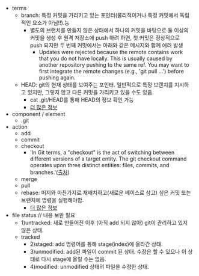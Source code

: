 * terms
  * branch: 특정 커밋을 가리키고 있는 포인터(물리적이거나 특정 커밋에서 독립적인 요소가 아님!!).능
    * 별도의 브랜치를 만들지 않은 상태에서 하나의 커밋을 바탕으로 둘 이상의 커밋을 생성 후 원격 저장소에 push 하려 하면, 첫 커밋은 정상적으로 push 되지만 두 번째 커밋에서는 아래와 같은 메시지와 함께 에러 발생
      * Updates were rejected because the remote contains work that you do not have locally. This is usually caused by another repository pushing to the same ref. You may want to first integrate the remote changes (e.g., 'git pull ...') before pushing again. 
  * HEAD: git의 현재 상태를 보여주는 포인터. 일반적으로 특정 브랜치를 지시하고 있지만, 그렇지 않고 다른 커밋을 가리키고 있을 수도 있음.
    * cat .git/HEAD를 통해 HEAD의 정보 확인 가능
    * [더 많은 정보](https://stackoverflow.com/questions/2304087/what-is-head-in-git)
* component / element
  * .git
* action
  * add
  * commit
  * checkout
    * 'In Git terms, a "checkout" is the act of switching between different versions of a target entity. The git checkout command operates upon three distinct entities: files, commits, and branches.'([출처](https://www.atlassian.com/git/tutorials/using-branches/git-checkout))
  * merge
  * pull
  * rebase: 머지와 마찬가지로 재배치하고(새로운 베이스로 삼고) 싶은 커밋 또는 브랜치에 명령을 실행해야함.
    * [더 많은 정보](https://www.atlassian.com/git/tutorials/merging-vs-rebasing)
* file status // 내용 보완 필요
  * 1)untracked: 새로 만들어진 이후 (아직 add 되지 않아) git이 관리하고 있지 않은 상태.
  * tracked
    * 2)staged: add 명령어를 통해 stage(index)에 올라간 상태.
    * 3)unmodified: add된 파일이 commit 된 상태. 수정은 할 수 있으나 이 상태로 다시 stage에 올릴 수는 없음.
    * 4)modified: unmodified 상태의 파일을 수정한 상태.